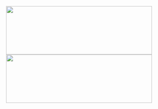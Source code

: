 <p align="center"><img width="384" height="128" src="https://cdn.7tv.app/emote/6266ded14f54759b7184de2d/4x.webp"><img width="384" height="128" src="https://cdn.7tv.app/emote/6266ded14f54759b7184de2d/4x.webp"></p>
<!--<pre>
(currently busy making music and focussing on Chara-related stuff, will comeback with stuff soon)

Telegram: <a href="https://t.me/misonothx">@misonothx</a>

Known Languages: C#, VB.NET, Vyper X++, barely knows any C/C++
(yea i code in 2002 VB.NET & mf X++ so what)
</pre>
<img src="https://static-cdn.jtvnw.net/emoticons/v1/305624241/2.0"><img width="500" height="56" align="right" src="https://static-cdn.jtvnw.net/emoticons/v1/301084299/2.0">

me at your door:</br>
<p align="center">
  <img src="https://i.ibb.co/M1sQ9rY/sonicthehedgehog-20210512-0001.jpg" align="center" width="1000" height="200">
</p>

<img src="https://i.ibb.co/txJHPmn/1609044691286.png" width="300" height="300"> // the voices
http://www.mariowiki.com/images/thumb/5/5d/SpikeNSMBW.png/113px-SpikeNSMBW.png

**miso-xyz/miso-xyz** is a ✨ _special_ ✨ repository because its `README.md` (this file) appears on your GitHub profile.

Here are some ideas to get you started:

- 🔭 I’m currently working on ...
- 🌱 I’m currently learning ...
- 👯 I’m looking to collaborate on ...
- 🤔 I’m looking for help with ...
- 💬 Ask me about ...
- 📫 How to reach me: ...
- 😄 Pronouns: ...
- ⚡ Fun fact: ...
-->
